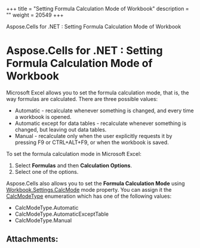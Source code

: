 +++
title = "Setting Formula Calculation Mode of Workbook" 
description = "" 
weight = 20549 
+++

Aspose.Cells for .NET : Setting Formula Calculation Mode of Workbook  

# Aspose.Cells for .NET : Setting Formula Calculation Mode of Workbook


Microsoft Excel allows you to set the formula calculation mode, that is, the way formulas are calculated. There are three possible values:

*   Automatic - recalculate whenever something is changed, and every time a workbook is opened.
*   Automatic except for data tables - recalculate whenever something is changed, but leaving out data tables.
*   Manual - recalculate only when the user explicitly requests it by pressing F9 or CTRL+ALT+F9, or when the workbook is saved.

To set the formula calculation mode in Microsoft Excel:

1.  Select **Formulas** and then **Calculation Options**.
2.  Select one of the options.

Aspose.Cells also allows you to set the **Formula Calculation Mode** using [Workbook.Settings.CalcMode](https://apireference.aspose.com/net/cells/aspose.cells/workbooksettings/properties/calcmode) mode property. You can assign it the [CalcModeType](https://apireference.aspose.com/net/cells/aspose.cells/calcmodetype) enumeration which has one of the following values:

*   CalcModeType.Automatic
*   CalcModeType.AutomaticExceptTable
*   CalcModeType.Manual

## Attachments:


